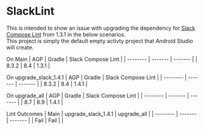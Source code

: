 # SlackLint

This is intended to show an issue with upgrading the dependency for [Slack Compose Lint](https://slackhq.github.io/compose-lints/) from 1.3.1 in the below scenarios.\
This project is simply the default empty activty project that Android Studio will create.

On Main
| AGP      | Gradle  | Slack Compose Lint |
| -------- | ------- | -------            |
| 8.3.2    | 8.4     |  1.3.1             |

On upgrade_slack_1.4.1
| AGP      | Gradle  | Slack Compose Lint |
| -------- | ------- | -------            |
| 8.3.2    | 8.4     |  1.4.1             |

On upgrade_all
| AGP      | Gradle  | Slack Compose Lint |
| -------- | ------- | -------            |
| 8.7      | 8.9     |  1.4.1             |

Lint Outcomes
| Main     | upgrade_slack_1.4.1 | upgrade_all |
| -------- | -------             | -------     |
| Fail     | Fail                |             |
